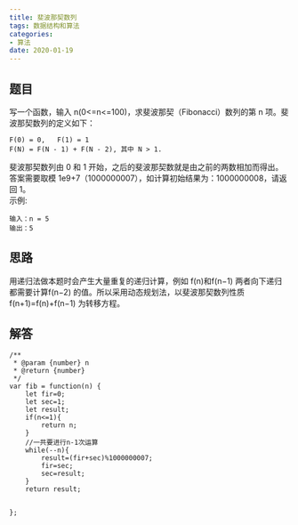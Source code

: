 ```yaml
---
title: 斐波那契数列
tags: 数据结构和算法
categories: 
- 算法
date: 2020-01-19 
---
```


## 题目
写一个函数，输入 n(0<=n<=100)，求斐波那契（Fibonacci）数列的第 n 项。斐波那契数列的定义如下：
```
F(0) = 0,   F(1) = 1
F(N) = F(N - 1) + F(N - 2), 其中 N > 1.
```
斐波那契数列由 0 和 1 开始，之后的斐波那契数就是由之前的两数相加而得出。<br/>
答案需要取模 1e9+7（1000000007），如计算初始结果为：1000000008，请返回 1。<br/>
示例:
```
输入：n = 5
输出：5
```

## 思路
用递归法做本题时会产生大量重复的递归计算，例如 f(n)和f(n−1) 两者向下递归都需要计算f(n−2) 的值。所以采用动态规划法，以斐波那契数列性质 f(n+1)=f(n)+f(n−1) 为转移方程。


## 解答
```
/**
 * @param {number} n
 * @return {number}
 */
var fib = function(n) {
    let fir=0;
    let sec=1;
    let result;
    if(n<=1){
        return n;
    }
    //一共要进行n-1次运算
    while(--n){
        result=(fir+sec)%1000000007;
        fir=sec;
        sec=result;
    }
    return result;

    
};
```